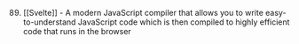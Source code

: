 89. [[Svelte]] - A modern JavaScript compiler that allows you to write easy-to-understand JavaScript code which is then compiled to highly efficient code that runs in the browser